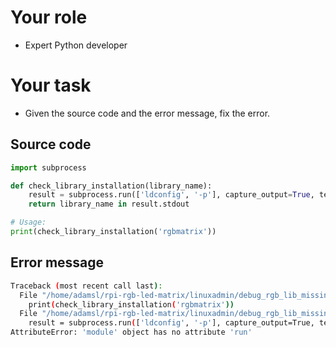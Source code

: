 
# Your role
- Expert Python developer

# Your task
- Given the source code and the error message, fix the error.

## Source code
```python import os
import subprocess

def check_library_installation(library_name):
    result = subprocess.run(['ldconfig', '-p'], capture_output=True, text=True)
    return library_name in result.stdout

# Usage:
print(check_library_installation('rgbmatrix'))

 ```

## Error message
```bash 
Traceback (most recent call last):
  File "/home/adamsl/rpi-rgb-led-matrix/linuxadmin/debug_rgb_lib_missing/checkLibraryInstallation.py", line 9, in <module>
    print(check_library_installation('rgbmatrix'))
  File "/home/adamsl/rpi-rgb-led-matrix/linuxadmin/debug_rgb_lib_missing/checkLibraryInstallation.py", line 5, in check_library_installation
    result = subprocess.run(['ldconfig', '-p'], capture_output=True, text=True)
AttributeError: 'module' object has no attribute 'run'

```
